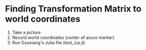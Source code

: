 # Finding Transformation Matrix to world coordinates

1. Take a picture
2. Record world coordinates (center of aruco marker)
3. Run Guoxiang's Julia file (test_icp.jl)
